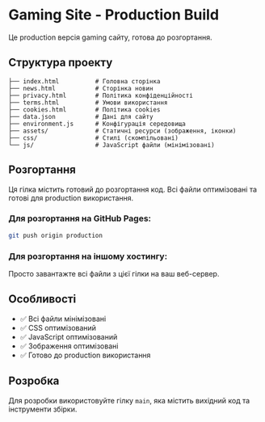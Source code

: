 # Gaming Site - Production Build

Це production версія gaming сайту, готова до розгортання.

## Структура проекту

```
├── index.html          # Головна сторінка
├── news.html           # Сторінка новин
├── privacy.html        # Політика конфіденційності
├── terms.html          # Умови використання
├── cookies.html        # Політика cookies
├── data.json           # Дані для сайту
├── environment.js      # Конфігурація середовища
├── assets/             # Статичні ресурси (зображення, іконки)
├── css/                # Стилі (скомпільовані)
└── js/                 # JavaScript файли (мінімізовані)
```

## Розгортання

Ця гілка містить готовий до розгортання код. Всі файли оптимізовані та готові для production використання.

### Для розгортання на GitHub Pages:
```bash
git push origin production
```

### Для розгортання на іншому хостингу:
Просто завантажте всі файли з цієї гілки на ваш веб-сервер.

## Особливості

- ✅ Всі файли мінімізовані
- ✅ CSS оптимізований
- ✅ JavaScript оптимізований
- ✅ Зображення оптимізовані
- ✅ Готово до production використання

## Розробка

Для розробки використовуйте гілку `main`, яка містить вихідний код та інструменти збірки.
